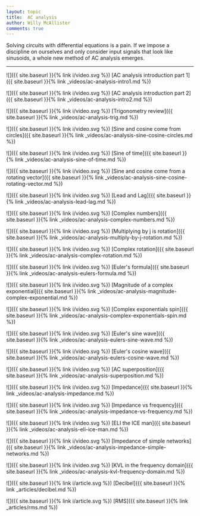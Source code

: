 ```yaml
---
layout: topic
title:  AC analysis
author: Willy McAllister
comments: true
---
```


Solving circuits with differential equations is a pain. If we impose a discipline on ourselves and only consider input signals that look like sinusoids, a whole new method of AC analysis emerges.

----

![]({{ site.baseurl }}{% link i/video.svg %}) [AC analysis introduction part 1]({{ site.baseurl }}{% link _videos/ac-analysis-intro1.md %})

![]({{ site.baseurl }}{% link i/video.svg %}) [AC analysis introduction part 2]({{ site.baseurl }}{% link _videos/ac-analysis-intro2.md %})

![]({{ site.baseurl }}{% link i/video.svg %}) [Trigonometry review]({{ site.baseurl }}{% link _videos/ac-analysis-trig.md %})

![]({{ site.baseurl }}{% link i/video.svg %}) [Sine and cosine come from circles]({{ site.baseurl }}{% link _videos/ac-analysis-sine-cosine-circles.md %})

![]({{ site.baseurl }}{% link i/video.svg %}) [Sine of time]({{ site.baseurl }}{% link _videos/ac-analysis-sine-of-time.md %})

![]({{ site.baseurl }}{% link i/video.svg %}) [Sine and cosine come from a rotating vector]({{ site.baseurl }}{% link _videos/ac-analysis-sine-cosine-rotating-vector.md %})

![]({{ site.baseurl }}{% link i/video.svg %}) [Lead and Lag]({{ site.baseurl }}{% link _videos/ac-analysis-lead-lag.md %})

![]({{ site.baseurl }}{% link i/video.svg %}) [Complex numbers]({{ site.baseurl }}{% link _videos/ac-analysis-complex-numbers.md %})

![]({{ site.baseurl }}{% link i/video.svg %}) [Multiplying by j is rotation]({{ site.baseurl }}{% link _videos/ac-analysis-multiply-by-j-rotation.md %})

![]({{ site.baseurl }}{% link i/video.svg %}) [Complex rotation]({{ site.baseurl }}{% link _videos/ac-analysis-complex-rotation.md %})

![]({{ site.baseurl }}{% link i/video.svg %}) [Euler's formula]({{ site.baseurl }}{% link _videos/ac-analysis-eulers-formula.md %})

![]({{ site.baseurl }}{% link i/video.svg %}) [Magnitude of a complex exponential]({{ site.baseurl }}{% link _videos/ac-analysis-magnitude-complex-exponential.md %})

![]({{ site.baseurl }}{% link i/video.svg %}) [Complex exponentials spin]({{ site.baseurl }}{% link _videos/ac-analysis-complex-exponentials-spin.md %})

![]({{ site.baseurl }}{% link i/video.svg %}) [Euler's sine wave]({{ site.baseurl }}{% link _videos/ac-analysis-eulers-sine-wave.md %})

![]({{ site.baseurl }}{% link i/video.svg %}) [Euler's cosine wave]({{ site.baseurl }}{% link _videos/ac-analysis-eulers-cosine-wave.md %})

![]({{ site.baseurl }}{% link i/video.svg %}) [AC superposition]({{ site.baseurl }}{% link _videos/ac-analysis-superposition.md %})

![]({{ site.baseurl }}{% link i/video.svg %}) [Impedance]({{ site.baseurl }}{% link _videos/ac-analysis-impedance.md %})

![]({{ site.baseurl }}{% link i/video.svg %}) [Impedance vs frequency]({{ site.baseurl }}{% link _videos/ac-analysis-impedance-vs-frequency.md %})

![]({{ site.baseurl }}{% link i/video.svg %}) [ELI the ICE man]({{ site.baseurl }}{% link _videos/ac-analysis-eli-ice-man.md %})

![]({{ site.baseurl }}{% link i/video.svg %}) [Impedance of simple networks]({{ site.baseurl }}{% link _videos/ac-analysis-impedance-simple-networks.md %})

![]({{ site.baseurl }}{% link i/video.svg %}) [KVL in the frequency domain]({{ site.baseurl }}{% link _videos/ac-analysis-kvl-frequency-domain.md %})

![]({{ site.baseurl }}{% link i/article.svg %}) [Decibel]({{ site.baseurl }}{% link _articles/decibel.md %})

![]({{ site.baseurl }}{% link i/article.svg %}) [RMS]({{ site.baseurl }}{% link _articles/rms.md %})